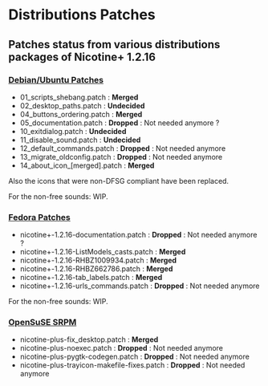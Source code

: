 # Distributions Patches

## Patches status from various distributions packages of Nicotine+ 1.2.16

### [Debian/Ubuntu Patches](https://sources.debian.net/src/nicotine/1.2.16%2Bdfsg-1.1/debian/patches/)

* 01_scripts_shebang.patch : **Merged**
* 02_desktop_paths.patch : **Undecided**
* 04_buttons_ordering.patch : **Merged**
* 05_documentation.patch : **Dropped** : Not needed anymore ?
* 10_exitdialog.patch : **Undecided**
* 11_disable_sound.patch : **Undecided**
* 12_default_commands.patch : **Dropped** : Not needed anymore
* 13_migrate_oldconfig.patch : **Dropped** : Not needed anymore
* 14_about_icon_[merged].patch : **Merged**

Also the icons that were non-DFSG compliant have been replaced.

For the non-free sounds: WIP.

### [Fedora Patches](http://pkgs.fedoraproject.org/cgit/rpms/nicotine+.git/tree/)

* nicotine+-1.2.16-documentation.patch : **Dropped** : Not needed anymore ?
* nicotine+-1.2.16-ListModels_casts.patch : **Merged**
* nicotine+-1.2.16-RHBZ1009934.patch : **Merged**
* nicotine+-1.2.16-RHBZ662786.patch : **Merged**
* nicotine+-1.2.16-tab_labels.patch : **Merged**
* nicotine+-1.2.16-urls_commands.patch : **Dropped** : Not needed anymore

For the non-free sounds: WIP.

### [OpenSuSE SRPM](http://packman.links2linux.org/package/nicotine-plus/)

* nicotine-plus-fix_desktop.patch : **Merged**
* nicotine-plus-noexec.patch : **Dropped** : Not needed anymore
* nicotine-plus-pygtk-codegen.patch : **Dropped** : Not needed anymore
* nicotine-plus-trayicon-makefile-fixes.patch : **Dropped** : Not needed anymore
